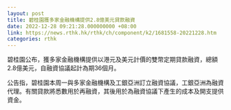 ```yaml
---
layout: post
title: 碧桂園獲多家金融機構提供2.8億美元貸款融資
date: 2022-12-28 09:21:28.000000000 +08:00
link: https://news.rthk.hk/rthk/ch/component/k2/1681558-20221228.htm
categories: rthk
---
```


碧桂園公布，獲多家金融機構提供以港元及美元計價的雙幣定期貸款融資，總額2.8億美元，自融資協議起計為期36個月。

公告指，碧桂園本周一與多家金融機構及工銀亞洲訂立融資協議，工銀亞洲為融資代理。有關貸款將悉數用於再融資，其後用於為融資協議下產生的成本及開支提供資金。
